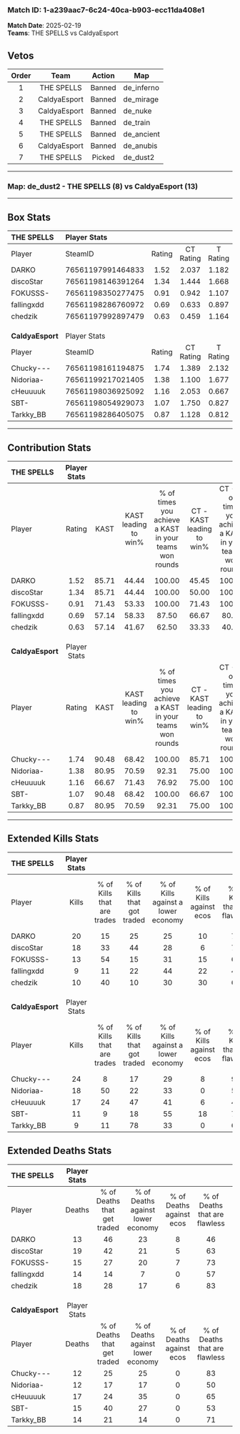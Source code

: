 ### Match ID: 1-a239aac7-6c24-40ca-b903-ecc11da408e1  
**Match Date**: 2025-02-19  
**Teams**: THE SPELLS vs CaldyaEsport  

## Vetos  

| Order | Team | Action | Map |
| :---: | :--: | :----: | --- |
| 1 | THE SPELLS | Banned | de_inferno |
| 2 | CaldyaEsport | Banned | de_mirage |
| 3 | CaldyaEsport | Banned | de_nuke |
| 4 | THE SPELLS | Banned | de_train |
| 5 | THE SPELLS | Banned | de_ancient |
| 6 | CaldyaEsport | Banned | de_anubis |
| 7 | THE SPELLS | Picked | de_dust2 |

---  

### **Map**: de_dust2 - THE SPELLS (8) vs CaldyaEsport (13)  
---  

## Box Stats  

| **THE SPELLS**   | Player Stats      |        |           |          |       |       |       |         |        |      |     |
| :- | :- | :-: | :-: | :-: | :-: | :-: | :-: | :-: | :-: | :-: | :-: |
| Player           | SteamID           | Rating | CT Rating | T Rating | KAST  |  ADR  | Kills | Assists | Deaths | K/D  | HS% |
| DARKO            | 76561197991464833 |  1.52  |   2.037   |  1.182   | 85.71 | 102.6 |  20   |    2    |   13   | 1.54 | 65  |
| discoStar        | 76561198146391264 |  1.34  |   1.444   |  1.668   | 85.71 | 107.5 |  18   |   10    |   19   | 0.95 | 77  |
| FOKUSSS-         | 76561198350277475 |  0.91  |   0.942   |  1.107   | 71.43 | 48.5  |  13   |    4    |   15   | 0.87 | 38  |
| fallingxdd       | 76561198286760972 |  0.69  |   0.633   |  0.897   | 57.14 | 56.4  |   9   |    3    |   14   | 0.64 | 44  |
| chedzik          | 76561197992897479 |  0.63  |   0.459   |  1.164   | 57.14 | 54.1  |  10   |    5    |   18   | 0.56 | 40  |
|                  |                   |        |           |          |       |       |       |         |        |      |     |
|                  |                   |        |           |          |       |       |       |         |        |      |     |
|                  |                   |        |           |          |       |       |       |         |        |      |     |
| **CaldyaEsport** | Player Stats      |        |           |          |       |       |       |         |        |      |     |
| Player           | SteamID           | Rating | CT Rating | T Rating | KAST  |  ADR  | Kills | Assists | Deaths | K/D  | HS% |
| Chucky---        | 76561198161194875 |  1.74  |   1.389   |  2.132   | 90.48 | 96.4  |  24   |    5    |   12   | 2.00 | 29  |
| Nidoriaa-        | 76561199217021405 |  1.38  |   1.100   |  1.677   | 80.95 | 83.1  |  18   |    5    |   12   | 1.50 | 50  |
| cHeuuuuk         | 76561198036925092 |  1.16  |   2.053   |  0.667   | 66.67 | 98.2  |  17   |    6    |   17   | 1.00 | 64  |
| SBT-             | 76561198054929073 |  1.07  |   1.750   |  0.827   | 90.48 | 73.0  |  11   |    8    |   15   | 0.73 | 63  |
| Tarkky_BB        | 76561198286405075 |  0.87  |   1.128   |  0.812   | 80.95 | 54.5  |   9   |    6    |   14   | 0.64 | 88  |
---  

## Contribution Stats  

| **THE SPELLS**   | Player Stats |       |                      |                                                        |                           |                                                             |                          |                                                            |
| :- | :-: | :-: | :-: | :-: | :-: | :-: | :-: | :-: |
| Player           |    Rating    | KAST  | KAST leading to win% | % of times you achieve a KAST in your teams won rounds | CT - KAST leading to win% | CT - % of times you achieve a KAST in your teams won rounds | T - KAST leading to win% | T - % of times you achieve a KAST in your teams won rounds |
| DARKO            |     1.52     | 85.71 |        44.44         |                         100.00                         |           45.45           |                           100.00                            |          42.86           |                           100.00                           |
| discoStar        |     1.34     | 85.71 |        44.44         |                         100.00                         |           50.00           |                           100.00                            |          37.50           |                           100.00                           |
| FOKUSSS-         |     0.91     | 71.43 |        53.33         |                         100.00                         |           71.43           |                           100.00                            |          37.50           |                           100.00                           |
| fallingxdd       |     0.69     | 57.14 |        58.33         |                         87.50                          |           66.67           |                            80.00                            |          50.00           |                           100.00                           |
| chedzik          |     0.63     | 57.14 |        41.67         |                         62.50                          |           33.33           |                            40.00                            |          50.00           |                           100.00                           |
|                  |              |       |                      |                                                        |                           |                                                             |                          |                                                            |
|                  |              |       |                      |                                                        |                           |                                                             |                          |                                                            |
|                  |              |       |                      |                                                        |                           |                                                             |                          |                                                            |
| **CaldyaEsport** | Player Stats |       |                      |                                                        |                           |                                                             |                          |                                                            |
| Player           |    Rating    | KAST  | KAST leading to win% | % of times you achieve a KAST in your teams won rounds | CT - KAST leading to win% | CT - % of times you achieve a KAST in your teams won rounds | T - KAST leading to win% | T - % of times you achieve a KAST in your teams won rounds |
| Chucky---        |     1.74     | 90.48 |        68.42         |                         100.00                         |           85.71           |                           100.00                            |          58.33           |                           100.00                           |
| Nidoriaa-        |     1.38     | 80.95 |        70.59         |                         92.31                          |           75.00           |                           100.00                            |          66.67           |                           85.71                            |
| cHeuuuuk         |     1.16     | 66.67 |        71.43         |                         76.92                          |           75.00           |                           100.00                            |          66.67           |                           57.14                            |
| SBT-             |     1.07     | 90.48 |        68.42         |                         100.00                         |           66.67           |                           100.00                            |          70.00           |                           100.00                           |
| Tarkky_BB        |     0.87     | 80.95 |        70.59         |                         92.31                          |           75.00           |                           100.00                            |          66.67           |                           85.71                            |
---  

## Extended Kills Stats  

| **THE SPELLS**   | Player Stats |                            |                            |                                    |                         |                              |                                 |                                       |                    |           |
| :- | :-: | :-: | :-: | :-: | :-: | :-: | :-: | :-: | :-: | :-: |
| Player           |    Kills     | % of Kills that are trades | % of Kills that got traded | % of Kills against a lower economy | % of Kills against ecos | % of Kills that are flawless | % of Kills that are close duels | % of Kills that are assisted by flash | Pistol Round Kills | AWP Kills |
| DARKO            |      20      |             15             |             25             |                 25                 |           10            |              70              |                0                |                   5                   |         2          |     4     |
| discoStar        |      18      |             33             |             44             |                 28                 |            6            |              72              |                0                |                   0                   |         2          |     0     |
| FOKUSSS-         |      13      |             54             |             15             |                 31                 |           15            |              62              |                8                |                   0                   |         1          |     0     |
| fallingxdd       |      9       |             11             |             22             |                 44                 |           22            |              44              |               11                |                   0                   |         0          |     2     |
| chedzik          |      10      |             40             |             10             |                 30                 |           30            |              60              |               10                |                  10                   |         2          |     0     |
|                  |              |                            |                            |                                    |                         |                              |                                 |                                       |                    |           |
|                  |              |                            |                            |                                    |                         |                              |                                 |                                       |                    |           |
|                  |              |                            |                            |                                    |                         |                              |                                 |                                       |                    |           |
| **CaldyaEsport** | Player Stats |                            |                            |                                    |                         |                              |                                 |                                       |                    |           |
| Player           |    Kills     | % of Kills that are trades | % of Kills that got traded | % of Kills against a lower economy | % of Kills against ecos | % of Kills that are flawless | % of Kills that are close duels | % of Kills that are assisted by flash | Pistol Round Kills | AWP Kills |
| Chucky---        |      24      |             8              |             17             |                 29                 |            8            |              92              |                0                |                   0                   |         2          |    14     |
| Nidoriaa-        |      18      |             50             |             22             |                 33                 |            0            |              50              |               11                |                  17                   |         3          |     0     |
| cHeuuuuk         |      17      |             24             |             47             |                 41                 |            6            |              41              |               18                |                  12                   |         0          |     0     |
| SBT-             |      11      |             9              |             18             |                 55                 |           18            |              73              |                0                |                  18                   |         1          |     0     |
| Tarkky_BB        |      9       |             11             |             78             |                 33                 |            0            |              67              |               11                |                  11                   |         0          |     0     |
## Extended Deaths Stats  

| **THE SPELLS**   | Player Stats |                             |                                   |                          |                               |                            |                           |               |
| :- | :-: | :-: | :-: | :-: | :-: | :-: | :-: | :-: |
| Player           |    Deaths    | % of Deaths that get traded | % of Deaths against lower economy | % of Deaths against ecos | % of Deaths that are flawless | % of Deaths that are close | % of Deaths while blinded | Deaths to AWP |
| DARKO            |      13      |             46              |                23                 |            8             |              46               |             15             |            15             |       1       |
| discoStar        |      19      |             42              |                21                 |            5             |              63               |             5              |            21             |       2       |
| FOKUSSS-         |      15      |             27              |                20                 |            7             |              73               |             0              |             7             |       3       |
| fallingxdd       |      14      |             14              |                 7                 |            0             |              57               |             7              |             7             |       4       |
| chedzik          |      18      |             28              |                17                 |            6             |              83               |             11             |             0             |       4       |
|                  |              |                             |                                   |                          |                               |                            |                           |               |
|                  |              |                             |                                   |                          |                               |                            |                           |               |
|                  |              |                             |                                   |                          |                               |                            |                           |               |
| **CaldyaEsport** | Player Stats |                             |                                   |                          |                               |                            |                           |               |
| Player           |    Deaths    | % of Deaths that get traded | % of Deaths against lower economy | % of Deaths against ecos | % of Deaths that are flawless | % of Deaths that are close | % of Deaths while blinded | Deaths to AWP |
| Chucky---        |      12      |             25              |                25                 |            0             |              83               |             0              |             8             |       1       |
| Nidoriaa-        |      12      |             17              |                17                 |            0             |              50               |             0              |             0             |       2       |
| cHeuuuuk         |      17      |             24              |                35                 |            0             |              65               |             0              |             6             |       1       |
| SBT-             |      15      |             40              |                27                 |            0             |              53               |             7              |             0             |       0       |
| Tarkky_BB        |      14      |             21              |                14                 |            0             |              71               |             14             |             0             |       2       |
